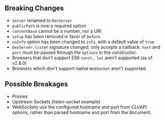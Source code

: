 ## Breaking Changes

- `Server` renamed to `DevServer`
- `publicPath` is now a required option
- `contentBase` cannot be a number, nor a URI
- `setup` has been removed in favor of `before`
- `noInfo` option has been changed to `info`, with a default value of `true`
- `DevServer.listen` signature changed; only accepts a callback. `host` and `port`
must be passed through the `options` in the constructor.
- Browsers that don't support ES6 `const, let` aren't supported (as of v2.8.0)
- Browsers which don't support native `WebSocket` aren't supported

## Possible Breakages

- Proxies
- Upstream Sockets (listen-socket example)
- WebSockets use the configured hostname and port from CLI/API options, rather
than parsed hostname and port from the document.
